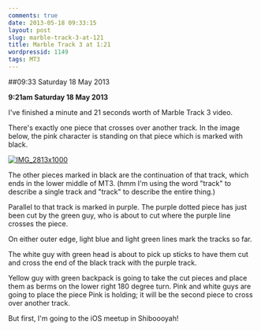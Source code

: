 ```yaml
---
comments: true
date: 2013-05-18 09:33:15
layout: post
slug: marble-track-3-at-121
title: Marble Track 3 at 1:21
wordpressid: 1149
tags: MT3
---
```


##09:33 Saturday 18 May 2013

**9:21am Saturday 18 May 2013**

I've finished a minute and 21 seconds worth of Marble Track 3 video.

There's exactly one piece that crosses over another track.  In the image below, the pink character is standing on that piece which is marked with black.

[![IMG_2813x1000](http://robnugen.com/blog/wp-content/uploads/2013/05/IMG_2813x1000-768x1024.jpg)](http://robnugen.com/blog/wp-content/uploads/2013/05/IMG_2813x1000.jpg)

The other pieces marked in black are the continuation of that track, which ends in the lower middle of MT3. (hmm I'm using the word "track" to describe a single track and "track" to describe the entire thing.)

Parallel to that track is marked in purple.  The purple dotted piece has just been cut by the green guy, who is about to cut where the purple line crosses the piece.

On either outer edge, light blue and light green lines mark the tracks so far.

The white guy with green head is about to pick up sticks to have them cut and cross the end of the black track with the purple track.

Yellow guy with green backpack is going to take the cut pieces and place them as berms on the lower right 180 degree turn.  Pink and white guys are going to place the piece Pink is holding; it will be the second piece to cross over another track.

But first, I'm going to the iOS meetup in Shiboooyah!


